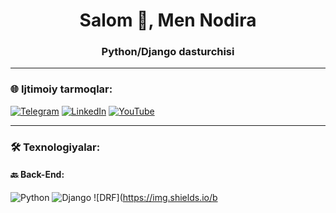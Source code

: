 <h1 align="center">Salom 👋, Men Nodira</h1>
<h3 align="center">Python/Django dasturchisi</h3>

---

### 🌐 Ijtimoiy tarmoqlar:
[![Telegram](https://img.shields.io/badge/Telegram-2CA5E0?style=for-the-badge&logo=telegram&logoColor=white)](https://t.me/username)
[![LinkedIn](https://img.shields.io/badge/LinkedIn-0077B5?style=for-the-badge&logo=linkedin&logoColor=white)](https://linkedin.com/in/username)
[![YouTube](https://img.shields.io/badge/YouTube-red?style=for-the-badge&logo=youtube&logoColor=white)](https://youtube.com/username)

---

### 🛠️ Texnologiyalar:

#### 🔙 Back-End:
![Python](https://img.shields.io/badge/-Python-3776AB?style=for-the-badge&logo=python&logoColor=white)
![Django](https://img.shields.io/badge/-Django-092E20?style=for-the-badge&logo=django&logoColor=white)
![DRF](https://img.shields.io/b
